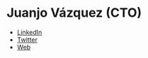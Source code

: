 # Juanjo Vázquez (CTO)

* [LinkedIn](https://www.linkedin.com/in/juanjovazquez)
* [Twitter](https://twitter.com/juanjovazquez)
* [Web](http://www.juanjovazquez.es)